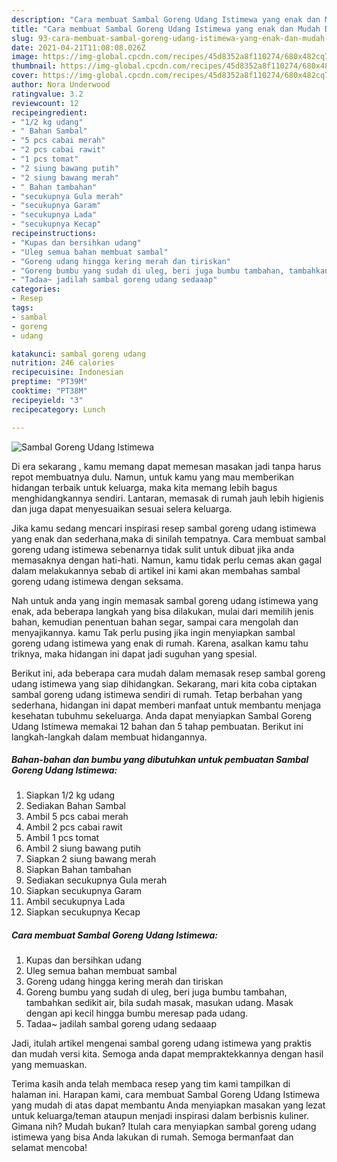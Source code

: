 ```yaml
---
description: "Cara membuat Sambal Goreng Udang Istimewa yang enak dan Mudah Dibuat"
title: "Cara membuat Sambal Goreng Udang Istimewa yang enak dan Mudah Dibuat"
slug: 93-cara-membuat-sambal-goreng-udang-istimewa-yang-enak-dan-mudah-dibuat
date: 2021-04-21T11:08:08.026Z
image: https://img-global.cpcdn.com/recipes/45d8352a8f110274/680x482cq70/sambal-goreng-udang-istimewa-foto-resep-utama.jpg
thumbnail: https://img-global.cpcdn.com/recipes/45d8352a8f110274/680x482cq70/sambal-goreng-udang-istimewa-foto-resep-utama.jpg
cover: https://img-global.cpcdn.com/recipes/45d8352a8f110274/680x482cq70/sambal-goreng-udang-istimewa-foto-resep-utama.jpg
author: Nora Underwood
ratingvalue: 3.2
reviewcount: 12
recipeingredient:
- "1/2 kg udang"
- " Bahan Sambal"
- "5 pcs cabai merah"
- "2 pcs cabai rawit"
- "1 pcs tomat"
- "2 siung bawang putih"
- "2 siung bawang merah"
- " Bahan tambahan"
- "secukupnya Gula merah"
- "secukupnya Garam"
- "secukupnya Lada"
- "secukupnya Kecap"
recipeinstructions:
- "Kupas dan bersihkan udang"
- "Uleg semua bahan membuat sambal"
- "Goreng udang hingga kering merah dan tiriskan"
- "Goreng bumbu yang sudah di uleg, beri juga bumbu tambahan, tambahkan sedikit air, bila sudah masak, masukan udang. Masak dengan api kecil hingga bumbu meresap pada udang."
- "Tadaa~ jadilah sambal goreng udang sedaaap"
categories:
- Resep
tags:
- sambal
- goreng
- udang

katakunci: sambal goreng udang 
nutrition: 246 calories
recipecuisine: Indonesian
preptime: "PT39M"
cooktime: "PT38M"
recipeyield: "3"
recipecategory: Lunch

---
```



![Sambal Goreng Udang Istimewa](https://img-global.cpcdn.com/recipes/45d8352a8f110274/680x482cq70/sambal-goreng-udang-istimewa-foto-resep-utama.jpg)

Di era  sekarang , kamu memang dapat memesan masakan jadi tanpa harus repot membuatnya dulu. Namun, untuk kamu yang mau memberikan hidangan terbaik untuk keluarga, maka kita memang lebih bagus menghidangkannya sendiri. Lantaran, memasak di rumah jauh lebih higienis dan juga dapat menyesuaikan sesuai selera keluarga.

Jika kamu sedang mencari inspirasi resep sambal goreng udang istimewa yang enak dan sederhana,maka di sinilah tempatnya. Cara membuat sambal goreng udang istimewa  sebenarnya tidak sulit untuk dibuat jika anda memasaknya dengan hati-hati. Namun, kamu tidak perlu cemas akan gagal dalam melakukannya 
sebab di artikel ini kami akan membahas sambal goreng udang istimewa dengan seksama.  



Nah untuk anda yang ingin memasak sambal goreng udang istimewa yang enak, ada beberapa langkah yang bisa dilakukan, mulai dari memilih jenis bahan, kemudian penentuan bahan segar, sampai cara mengolah dan menyajikannya. kamu Tak perlu pusing jika ingin menyiapkan sambal goreng udang istimewa yang enak di rumah. Karena, asalkan kamu  tahu triknya, maka hidangan ini dapat jadi suguhan yang spesial.

Berikut ini, ada beberapa cara mudah dalam memasak resep sambal goreng udang istimewa yang siap dihidangkan. Sekarang, mari kita coba ciptakan sambal goreng udang istimewa sendiri di rumah. Tetap berbahan yang sederhana, hidangan ini dapat memberi manfaat untuk membantu menjaga kesehatan tubuhmu sekeluarga. Anda dapat menyiapkan Sambal Goreng Udang Istimewa memakai 12 bahan dan 5 tahap pembuatan. Berikut ini langkah-langkah dalam membuat hidangannya.

<!--inarticleads1-->

##### Bahan-bahan dan bumbu yang dibutuhkan untuk pembuatan Sambal Goreng Udang Istimewa:

1. Siapkan 1/2 kg udang
1. Sediakan  Bahan Sambal
1. Ambil 5 pcs cabai merah
1. Ambil 2 pcs cabai rawit
1. Ambil 1 pcs tomat
1. Ambil 2 siung bawang putih
1. Siapkan 2 siung bawang merah
1. Siapkan  Bahan tambahan
1. Sediakan secukupnya Gula merah
1. Siapkan secukupnya Garam
1. Ambil secukupnya Lada
1. Siapkan secukupnya Kecap




<!--inarticleads2-->

##### Cara membuat Sambal Goreng Udang Istimewa:

1. Kupas dan bersihkan udang
1. Uleg semua bahan membuat sambal
1. Goreng udang hingga kering merah dan tiriskan
1. Goreng bumbu yang sudah di uleg, beri juga bumbu tambahan, tambahkan sedikit air, bila sudah masak, masukan udang. Masak dengan api kecil hingga bumbu meresap pada udang.
1. Tadaa~ jadilah sambal goreng udang sedaaap




Jadi, itulah artikel mengenai  sambal goreng udang istimewa  yang praktis dan mudah versi kita. Semoga anda dapat mempraktekkannya dengan hasil yang memuaskan. 

Terima kasih anda telah membaca resep yang tim kami tampilkan di halaman ini. Harapan kami, cara membuat  Sambal Goreng Udang Istimewa yang mudah di atas dapat membantu Anda menyiapkan masakan yang lezat untuk keluarga/teman ataupun menjadi inspirasi dalam berbisnis kuliner. Gimana nih? Mudah bukan? Itulah cara menyiapkan sambal goreng udang istimewa yang bisa Anda lakukan di rumah. Semoga bermanfaat dan selamat mencoba!

